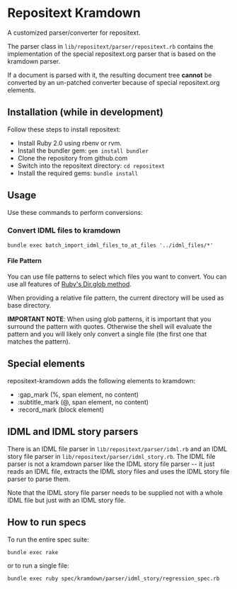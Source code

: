 Repositext Kramdown
===================

A customized parser/converter for repositext.

The parser class in `lib/repositext/parser/repositext.rb` contains the
implementation of the special repositext.org parser that is based on the
kramdown parser.

If a document is parsed with it, the resulting document tree **cannot**
be converted by an un-patched converter because of special
repositext.org elements.

Installation (while in development)
-----------------------------------

Follow these steps to install repositext:

* Install Ruby 2.0 using rbenv or rvm.
* Install the bundler gem: `gem install bundler`
* Clone the repository from github.com
* Switch into the repositext directory: `cd repositext`
* Install the required gems: `bundle install`

Usage
-----

Use these commands to perform conversions:

### Convert IDML files to kramdown

    bundle exec batch_import_idml_files_to_at_files '../idml_files/*'

#### File Pattern

You can use file patterns to select which files you want to convert. You can
use all features of [Ruby's Dir.glob method](http://ruby-doc.org/core-2.0.0/Dir.html#method-c-glob).

When providing a relative file pattern, the current directory will be used as
base directory.

**IMPORTANT NOTE**: When using glob patterns, it is important that you surround
the pattern with quotes. Otherwise the shell will evaluate the pattern and you
will likely only convert a single file (the first one that matches the pattern).

## Special elements

repositext-kramdown adds the following elements to kramdown:

* :gap_mark (%, span element, no content)
* :subtitle_mark (@, span element, no content)
* :record_mark (block element)

## IDML and IDML story parsers

There is an IDML file parser in `lib/repositext/parser/idml.rb` and an
IDML story file parser in `lib/repositext/parser/idml_story.rb`. The
IDML file parser is not a kramdown parser like the IDML story file
parser -- it just reads an IDML file, extracts the IDML story files and
uses the IDML story file parser to parse them.

Note that the IDML story file parser needs to be supplied not with a
whole IDML file but just with an IDML story file.

## How to run specs

To run the entire spec suite:

    bundle exec rake

or to run a single file:

    bundle exec ruby spec/kramdown/parser/idml_story/regression_spec.rb
